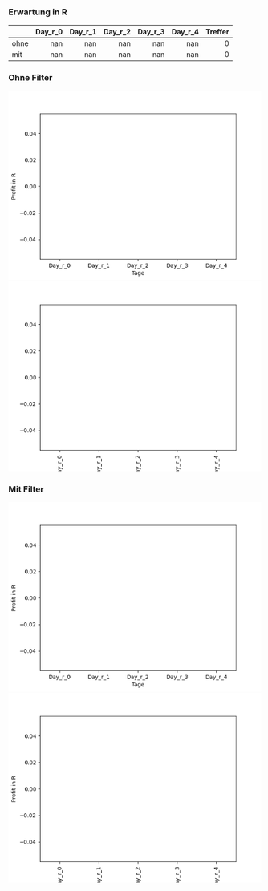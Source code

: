 ### Erwartung in R
|      |   Day_r_0 |   Day_r_1 |   Day_r_2 |   Day_r_3 |   Day_r_4 |   Treffer |
|:-----|----------:|----------:|----------:|----------:|----------:|----------:|
| ohne |       nan |       nan |       nan |       nan |       nan |         0 |
| mit  |       nan |       nan |       nan |       nan |       nan |         0 |

### Ohne Filter
![image info](./data/VBREY_box_all.png)
![image info](./data/VBREY_median_all.png)

### Mit Filter
![image info](./data/VBREY_box_filtered.png)
![image info](./data/VBREY_median_filtered.png)